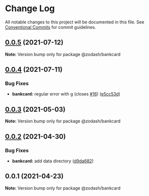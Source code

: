 # Change Log

All notable changes to this project will be documented in this file.
See [Conventional Commits](https://conventionalcommits.org) for commit guidelines.

## [0.0.5](https://github.com/zcorky/zodash/compare/@zodash/bankcard@0.0.4...@zodash/bankcard@0.0.5) (2021-07-12)

**Note:** Version bump only for package @zodash/bankcard





## [0.0.4](https://github.com/zcorky/zodash/compare/@zodash/bankcard@0.0.3...@zodash/bankcard@0.0.4) (2021-07-11)


### Bug Fixes

* **bankcard:** regular error with g (closes [#16](https://github.com/zcorky/zodash/issues/16)) ([e5cc53d](https://github.com/zcorky/zodash/commit/e5cc53d97d452134dcce6bf4432815890a842206))





## [0.0.3](https://github.com/zcorky/zodash/compare/@zodash/bankcard@0.0.2...@zodash/bankcard@0.0.3) (2021-05-03)

**Note:** Version bump only for package @zodash/bankcard





## [0.0.2](https://github.com/zcorky/zodash/compare/@zodash/bankcard@0.0.1...@zodash/bankcard@0.0.2) (2021-04-30)


### Bug Fixes

* **bankcard:** add data directory ([d9da682](https://github.com/zcorky/zodash/commit/d9da682ba3a1c775f7075352fad40c3d9f7d5430))





## 0.0.1 (2021-04-23)

**Note:** Version bump only for package @zodash/bankcard
